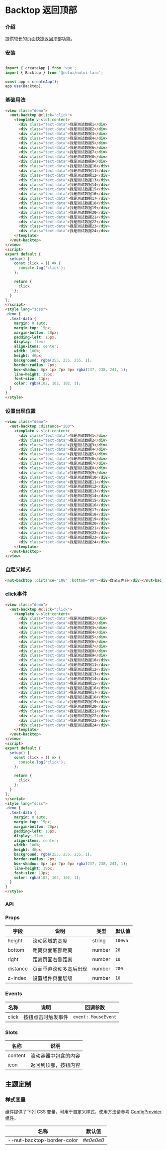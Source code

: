 # Backtop 返回顶部

### 介绍

提供较长的页面快捷返回顶部功能。

### 安装

```javascript

import { createApp } from 'vue';
import { Backtop } from '@nutui/nutui-taro';

const app = createApp();
app.use(Backtop);

```


### 基础用法

```html
<view class="demo">
  <nut-backtop @click="click">
    <template v-slot:content>
      <div class="text-data">我是测试数据1</div>
      <div class="text-data">我是测试数据2</div>
      <div class="text-data">我是测试数据3</div>
      <div class="text-data">我是测试数据4</div>
      <div class="text-data">我是测试数据5</div>
      <div class="text-data">我是测试数据6</div>
      <div class="text-data">我是测试数据7</div>
      <div class="text-data">我是测试数据8</div>
      <div class="text-data">我是测试数据9</div>
      <div class="text-data">我是测试数据10</div>
      <div class="text-data">我是测试数据11</div>
      <div class="text-data">我是测试数据12</div>
      <div class="text-data">我是测试数据13</div>
      <div class="text-data">我是测试数据14</div>
      <div class="text-data">我是测试数据15</div>
      <div class="text-data">我是测试数据16</div>
      <div class="text-data">我是测试数据17</div>
      <div class="text-data">我是测试数据18</div>
      <div class="text-data">我是测试数据19</div>
      <div class="text-data">我是测试数据20</div>
      <div class="text-data">我是测试数据21</div>
      <div class="text-data">我是测试数据22</div>
      <div class="text-data">我是测试数据23</div>
      <div class="text-data">我是测试数据24</div>
    </template>
  </nut-backtop>
</view>
<script>
export default {
  setup() {
    const click = () => {
      console.log('click');
    };

    return {
      click
    };
  }
};
</script>
<style lang="scss">
.demo {
  .text-data {
    margin: 0 auto;
    margin-top: 15px;
    margin-bottom: 20px;
    padding-left: 16px;
    display: flex;
    align-items: center;
    width: 100%;
    height: 46px;
    background: rgba(255, 255, 255, 1);
    border-radius: 7px;
    box-shadow: 0px 1px 7px 0px rgba(237, 238, 241, 1);
    line-height: 19px;
    font-size: 13px;
    color: rgba(102, 102, 102, 1);
  }
}
</style>
```

### 设置出现位置

```html
<view class="demo">
  <nut-backtop :distance="200">
    <template v-slot:content>
      <div class="text-data">我是测试数据1</div>
      <div class="text-data">我是测试数据2</div>
      <div class="text-data">我是测试数据3</div>
      <div class="text-data">我是测试数据4</div>
      <div class="text-data">我是测试数据5</div>
      <div class="text-data">我是测试数据6</div>
      <div class="text-data">我是测试数据7</div>
      <div class="text-data">我是测试数据8</div>
      <div class="text-data">我是测试数据9</div>
      <div class="text-data">我是测试数据10</div>
      <div class="text-data">我是测试数据11</div>
      <div class="text-data">我是测试数据12</div>
      <div class="text-data">我是测试数据13</div>
      <div class="text-data">我是测试数据14</div>
      <div class="text-data">我是测试数据15</div>
      <div class="text-data">我是测试数据16</div>
      <div class="text-data">我是测试数据17</div>
      <div class="text-data">我是测试数据18</div>
      <div class="text-data">我是测试数据19</div>
      <div class="text-data">我是测试数据20</div>
      <div class="text-data">我是测试数据21</div>
      <div class="text-data">我是测试数据22</div>
      <div class="text-data">我是测试数据23</div>
      <div class="text-data">我是测试数据24</div>
    </template>
  </nut-backtop>
</view>
```

### 自定义样式

```html
<nut-backtop :distance="100" :bottom="90"><div>自定义内容</div></nut-backtop>
```

### click事件

```html
<view class="demo">
  <nut-backtop @click="click">
    <template v-slot:content>
      <div class="text-data">我是测试数据1</div>
      <div class="text-data">我是测试数据2</div>
      <div class="text-data">我是测试数据3</div>
      <div class="text-data">我是测试数据4</div>
      <div class="text-data">我是测试数据5</div>
      <div class="text-data">我是测试数据6</div>
      <div class="text-data">我是测试数据7</div>
      <div class="text-data">我是测试数据8</div>
      <div class="text-data">我是测试数据9</div>
      <div class="text-data">我是测试数据10</div>
      <div class="text-data">我是测试数据11</div>
      <div class="text-data">我是测试数据12</div>
      <div class="text-data">我是测试数据13</div>
      <div class="text-data">我是测试数据14</div>
      <div class="text-data">我是测试数据15</div>
      <div class="text-data">我是测试数据16</div>
      <div class="text-data">我是测试数据17</div>
      <div class="text-data">我是测试数据18</div>
      <div class="text-data">我是测试数据19</div>
      <div class="text-data">我是测试数据20</div>
      <div class="text-data">我是测试数据21</div>
      <div class="text-data">我是测试数据22</div>
      <div class="text-data">我是测试数据23</div>
      <div class="text-data">我是测试数据24</div>
    </template>
  </nut-backtop>
</view>
<script>
export default {
  setup() {
    const click = () => {
      console.log('click');
    };

    return {
      click
    };
  }
};
</script>
<style lang="scss">
.demo {
  .text-data {
    margin: 0 auto;
    margin-top: 15px;
    margin-bottom: 20px;
    padding-left: 16px;
    display: flex;
    align-items: center;
    width: 100%;
    height: 46px;
    background: rgba(255, 255, 255, 1);
    border-radius: 7px;
    box-shadow: 0px 1px 7px 0px rgba(237, 238, 241, 1);
    line-height: 19px;
    font-size: 13px;
    color: rgba(102, 102, 102, 1);
  }
}
</style>
```

### API

### Props  

| 字段            | 说明                 | 类型    | 默认值  |
|-----------------|------------------------------------------|---------|---------|
| height           | 滚动区域的高度         | string | `100vh`       |
| bottom         | 距离页面底部距离    | number  | `20`       |
| right        | 距离页面右侧距离      | number |  `10`  |
| distance     | 页面垂直滚动多高后出现   | number  | `200`      |
| z-index         | 设置组件页面层级   | number  | `10`       |                                          

### Events
| 名称  | 说明     | 回调参数    |
|-------|----------|-------------|
| click | 按钮点击时触发事件 | `event: MouseEvent` |

### Slots

| 名称    | 说明         |
|---------|--------------|
| content | 	滚动容器中包含的内容 |
| icon | 	返回到顶部，按钮内容 |

## 主题定制

### 样式变量

组件提供了下列 CSS 变量，可用于自定义样式，使用方法请参考 [ConfigProvider 组件](#/zh-CN/config-provider)。

| 名称                                    | 默认值                     | 
| --------------------------------------- | -------------------------- | 
| --nut-backtop-border-color       | _#e0e0e0_        |